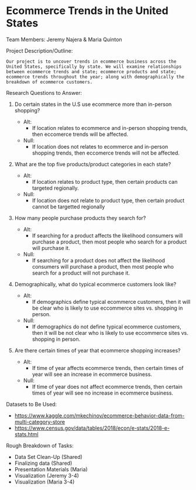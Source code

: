 # Ecommerce Trends in the United States
Team Members: Jeremy Najera & Maria Quinton

Project Description/Outline:

    Our project is to uncover trends in ecommerce business across the United States, specifically by state. We will examine relationships between ecommerce trends and state; ecommerce products and state; ecommerce trends throughout the year; along with demographically the breakdown of ecommerce customers. 

Research Questions to Answer:

1. Do certain states in the U.S use ecommerce more than in-person shopping?
    * Alt:
        * If location relates to ecommerce and in-person shopping trends, then eccomerce trends will be affected.
    * Null:
        * If location does not relates to ecommerce and in-person shopping trends, then eccomerce trends will not be affected.

2. What are the top five products/product categories in each state?
    * Alt: 
        * If location relates to product type, then certain products can targeted regionally.
    * Null: 
        * If location does not relate to product type, then certain product cannot be targetted regionally
3. How many people purchase products they search for?
    * Alt:
        * If searching for a product affects the likelihood consumers will purchase a product, then most people who search for a product will purchase it.
    * Null:
        * If searching for a product does not affect the likelihood consumers will purchase a product, then most people who search for a product will not purchase it.
4. Demographically, what do typical ecommerce customers look like?
    * Alt:
        * If demographics define typical ecommerce customers, then it will be clear who is likely to use eccommerce sites vs. shopping in person.
    * Null:
        * If demographics do not define typical ecommerce customers, then it will be not clear who is likely to use eccommerce sites vs. shopping in person.
5. Are there certain times of year that ecommerce shopping increases?
    * Alt:
        * If time of year affects ecommerce trends, then certain times of year will see an increase in ecommerce business.
    * Null:
        * If time of year does not affect ecommerce trends, then certain times of year will see no increase in ecommerce business.

Datasets to Be Used:

- https://www.kaggle.com/mkechinov/ecommerce-behavior-data-from-multi-category-store
- https://www.census.gov/data/tables/2018/econ/e-stats/2018-e-stats.html

Rough Breakdown of Tasks:

- Data Set Clean-Up (Shared)
- Finalizing data (Shared)
- Presentation Materials (Maria)
- Visualization (Jeremy 3-4)
- Visualization (Maria 3-4)
